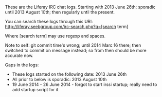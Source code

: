 These are the Liferay IRC chat logs. Starting with 2013 June 26th; sporadic until 2013 August 10th; then regularly until the present.

You can search these logs through this URI:
http://liferay.seebgroup.com/irc-search.php?q=[search term]

Where [search term] may use regexp and spaces.

Note to self: git commit time's wrong; until 2014 Marc 16 there; then switched to commit on message instead; so from then should be more accurate now.

Gaps in the logs:
- These logs started on the following date:
2013 June 26th
- All prior to below is sporadic:
2013 August 10th 
- 19 June 2014 - 26 June 2014 - forgot to start irssi startup; really need to add startup script for it
